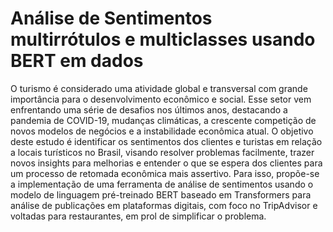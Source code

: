 # Análise de Sentimentos multirrótulos e multiclasses usando BERT em dados 

O turismo é considerado uma atividade global e transversal com grande importância para o desenvolvimento econômico e social. Esse setor vem enfrentando uma série de desafios nos últimos anos, destacando a pandemia de COVID-19, mudanças climáticas, a crescente competição de novos modelos de negócios e a instabilidade econômica atual. O objetivo deste estudo é identificar os sentimentos dos clientes e turistas em relação a locais turísticos no Brasil, visando resolver problemas facilmente, trazer novos insights para melhorias e entender o que se espera dos clientes para um processo de retomada econômica mais assertivo. Para isso, propõe-se a implementação de uma ferramenta de análise de sentimentos usando o modelo de linguagem pré-treinado BERT baseado em Transformers para análise de publicações em plataformas digitais, com foco no TripAdvisor e voltadas para restaurantes, em prol de simplificar o problema.

